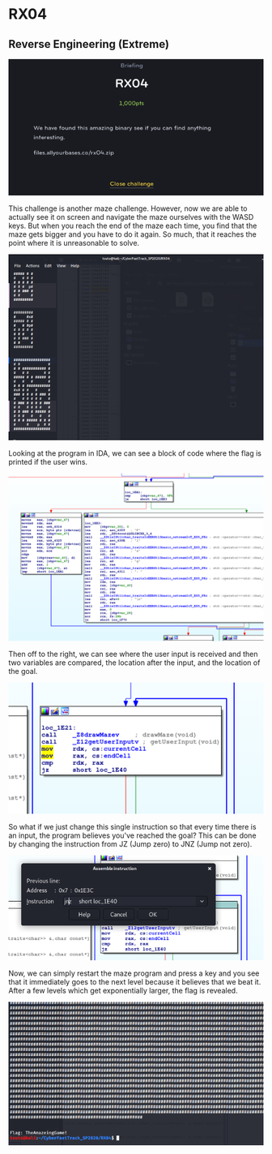 # RX04
## Reverse Engineering (Extreme)

![RX04](RX04.png)

This challenge is another maze challenge. However, now we are able to actually see it on screen and navigate the maze ourselves with the WASD keys. But when you reach the end of the maze each time, you find that the maze gets bigger and you have to do it again. So  much, that it reaches the point where it is unreasonable to solve.

![RX04](RX04_1.png)

Looking at the program in IDA, we can see a block of code where the flag is printed if the user wins.

![RX04](RX04_2.png)

Then off to the right, we can see where the user input is received and then two variables are compared, the location after the input, and the location of the goal.

![RX04](RX04_3.png)

So what if we just change this single instruction so that every time there is an input, the program believes you've reached the goal? This can be done by changing the instruction from JZ (Jump zero) to JNZ (Jump not zero).

![RX04](RX04_4.png)

Now, we can simply restart the maze program and press a key and you see that it immediately goes to the next level because it believes that we beat it. After a few levels which get exponentially larger, the flag is revealed.

![RX04](RX04_5.png)
